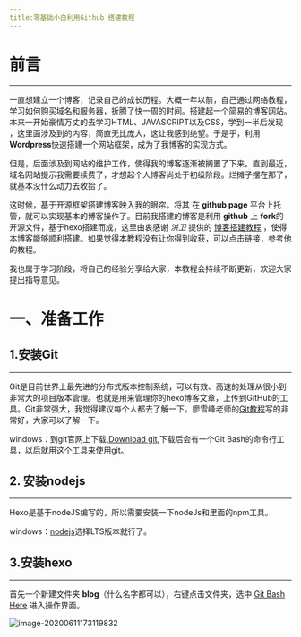 ```yaml
---
title:零基础小白利用Github 搭建教程
---
```




# 前言

------

  一直想建立一个博客，记录自己的成长历程。大概一年以前，自己通过网络教程，学习如何购买域名和服务器，折腾了快一周的时间。搭建起一个简易的博客网站。本来一开始豪情万丈的去学习HTML、JAVASCRIPT以及CSS，学到一半后发现 ，这里面涉及到的内容，简直无比庞大，这让我感到绝望。于是乎，利用**Wordpress**快速搭建一个网站框架，成为了我博客的实现方式。

   但是，后面涉及到网站的维护工作，使得我的博客逐渐被搁置了下来。直到最近，域名网站提示我需要续费了，才想起个人博客尚处于初级阶段。烂摊子摆在那了，就基本没什么动力去收拾了。

 这时候，基于开源框架搭建博客映入我的眼帘。将其 在 **github page** 平台上托管，就可以实现基本的博客操作了。目前我搭建的博客是利用   **github** 上 **fork**的 开源文件，基于hexo搭建而成，这里由衷感谢 *洪卫*  提供的 [博客搭建教程](https://sunhwee.com/posts/6e8839eb.html#toc-heading-15) ，使得本博客能够顺利搭建。如果觉得本教程没有让你得到收获，可以点击链接，参考他的教程。

我也属于学习阶段，将自己的经验分享给大家，本教程会持续不断更新，欢迎大家提出指导意见。

# 一、准备工作

## 1.安装Git

------

Git是目前世界上最先进的分布式版本控制系统，可以有效、高速的处理从很小到非常大的项目版本管理。也就是用来管理你的hexo博客文章，上传到GitHub的工具。Git非常强大，我觉得建议每个人都去了解一下。廖雪峰老师的[Git教程](https://www.liaoxuefeng.com/wiki/896043488029600)写的非常好，大家可以了解一下。

windows：到git官网上下载,[Download git](https://gitforwindows.org/),下载后会有一个Git Bash的命令行工具，以后就用这个工具来使用git。



## 2. 安装nodejs

------

Hexo是基于nodeJS编写的，所以需要安装一下nodeJs和里面的npm工具。

windows：[nodejs](https://nodejs.org/en/download/)选择LTS版本就行了。



## 3.安装hexo 

------

首先一个新建文件夹  **blog**（什么名字都可以），右键点击文件夹，选中 <u>Git Bash  Here</u> 进入操作界面。

![image-20200611173119832](C:\Users\15568\AppData\Roaming\Typora\typora-user-images\image-20200611173119832.png)


